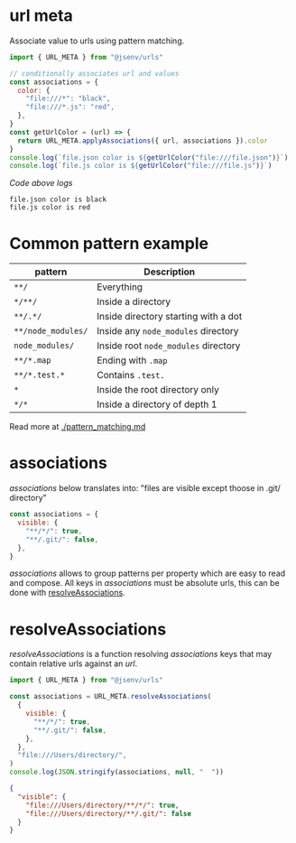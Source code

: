 # url meta

Associate value to urls using pattern matching.

```js
import { URL_META } from "@jsenv/urls"

// conditionally associates url and values
const associations = {
  color: {
    "file:///*": "black",
    "file:///*.js": "red",
  },
}
const getUrlColor = (url) => {
  return URL_META.applyAssociations({ url, associations }).color
}
console.log(`file.json color is ${getUrlColor("file:///file.json")}`)
console.log(`file.js color is ${getUrlColor("file:///file.js")}`)
```

_Code above logs_

```console
file.json color is black
file.js color is red
```

# Common pattern example

| pattern            | Description                          |
| ------------------ | ------------------------------------ |
| `**/`              | Everything                           |
| `*/**/`            | Inside a directory                   |
| `**/.*/`           | Inside directory starting with a dot |
| `**/node_modules/` | Inside any `node_modules` directory  |
| `node_modules/`    | Inside root `node_modules` directory |
| `**/*.map`         | Ending with `.map`                   |
| `**/*.test.*`      | Contains `.test.`                    |
| `*`                | Inside the root directory only       |
| `*/*`              | Inside a directory of depth 1        |

Read more at [./pattern_matching.md](./pattern_matching.md)

# associations

_associations_ below translates into: "files are visible except thoose in .git/ directory"

```js
const associations = {
  visible: {
    "**/*/": true,
    "**/.git/": false,
  },
}
```

_associations_ allows to group patterns per property which are easy to read and compose.
All keys in _associations_ must be absolute urls, this can be done with [resolveAssociations](#resolveAssociations).

# resolveAssociations

_resolveAssociations_ is a function resolving _associations_ keys that may contain relative urls against an _url_.

```js
import { URL_META } from "@jsenv/urls"

const associations = URL_META.resolveAssociations(
  {
    visible: {
      "**/*/": true,
      "**/.git/": false,
    },
  },
  "file:///Users/directory/",
)
console.log(JSON.stringify(associations, null, "  "))
```

```json
{
  "visible": {
    "file:///Users/directory/**/*/": true,
    "file:///Users/directory/**/.git/": false
  }
}
```
